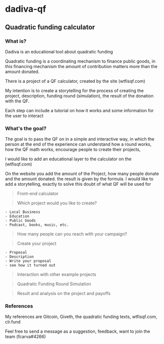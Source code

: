 # dadiva-qf

## Quadratic funding calculator

### What is?

Dadiva is an educational tool about quadratic funding

Quadratic funding is a coordinating mechanism to finance public goods, in this financing mechanism the amount of contribution matters more than the amount donated.

There is a project of a QF calculator, created by the site (wtfisqf.com)
 
My intention is to create a storytelling for the process of creating the project, description, funding round (simulation), the result of the donation with the QF. 

Each step can include a tutorial on how it works and some information for the user to interact

### What's the goal?

The goal is to pass the QF on in a simple and interactive way, in which the person at the end of the experience can understand how a round works, how the QF math works, encourage people to create their projects, 

I would like to add an educational layer to the calculator on the (wtfisqf.com)

On the website you add the amount of the Project, how many people donate and the amount donated. the result is given by the formula. I would like to add a storytelling, exactly to solve this doubt of what QF will be used for

> Front-end calculator

> Which project would you like to create?

    - Local Business
    - Education
    - Public Goods
    - Podcast, books, music, etc.

> How many people can you reach with your campaign?

> Create your project

    - Proposal
    - Description
    - Write your proposal
    - see how it turned out

> Interaction with other example projects

> Quadratic Funding Round Simulation

> Result and analysis on the project and payoffs

### References

My references are Gitcoin, Giveth, the quadratic funding texts,  wtfisqf.com, clr.fund

Feel free to send a message as a suggestion, feedback, want to join the team (fcarva#4266)
